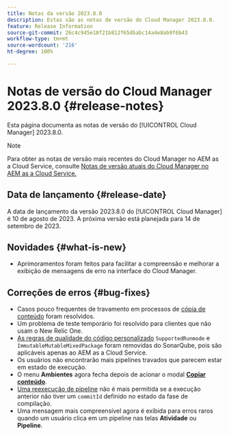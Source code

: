 ```yaml
---
title: Notas da versão 2023.8.0
description: Estas são as notas de versão do Cloud Manager 2023.8.0.
feature: Release Information
source-git-commit: 26c4c945e18f21b812f65dbabc14a4e8ab9f6b43
workflow-type: tm+mt
source-wordcount: '216'
ht-degree: 100%

---
```



# Notas de versão do Cloud Manager 2023.8.0 {#release-notes}

Esta página documenta as notas de versão do [!UICONTROL Cloud Manager] 2023.8.0.

>[!NOTE]
>
>Para obter as notas de versão mais recentes do Cloud Manager no AEM as a Cloud Service, consulte [Notas de versão atuais do Cloud Manager no AEM as a Cloud Service.](https://experienceleague.adobe.com/docs/experience-manager-cloud-service/content/implementing/using-cloud-manager/release-notes-cloud-manager/release-notes-cm-current.html?lang=pt-BR)

## Data de lançamento {#release-date}

A data de lançamento da versão 2023.8.0 do [!UICONTROL Cloud Manager] é 10 de agosto de 2023. A próxima versão está planejada para 14 de setembro de 2023.

## Novidades {#what-is-new}

* Aprimoramentos foram feitos para facilitar a compreensão e melhorar a exibição de mensagens de erro na interface do Cloud Manager.

## Correções de erros {#bug-fixes}

* Casos pouco frequentes de travamento em processos de [cópia de conteúdo](/help/using/content-copy.md) foram resolvidos.
* Um problema de teste temporário foi resolvido para clientes que não usam o New Relic One.
* [As regras de qualidade do código personalizado](/help/using/custom-code-quality-rules.md) `SupportedRunmode` e `ImmutableMutableMixedPackage` foram removidas do SonarQube, pois são aplicáveis apenas ao AEM as a Cloud Service.
* Os usuários não encontrarão mais pipelines travados que parecem estar em estado de execução.
* O menu **Ambientes** agora fecha depois de acionar o modal **[Copiar conteúdo](/help/using/content-copy.md)**.
* [Uma reexecução de pipeline](/help/using/code-deployment.md#reexecute-deployment) não é mais permitida se a execução anterior não tiver um `commitId` definido no estado da fase de compilação.
* Uma mensagem mais compreensível agora é exibida para erros raros quando um usuário clica em um pipeline nas telas **Atividade** ou **Pipeline**.
